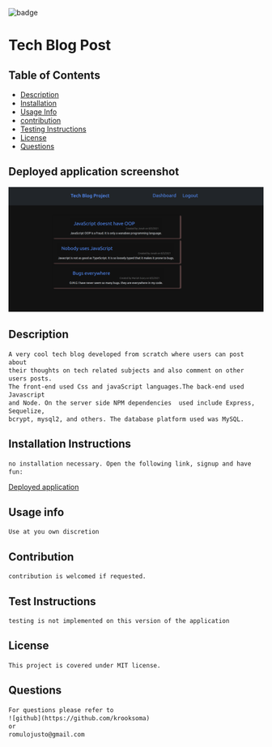 ![badge](https://img.shields.io/static/v1?label=license&message=MIT&color=<green>)

# Tech Blog Post


    
    

## Table of Contents
    
* [Description](#description)
* [Installation](#installation-instructions)
* [Usage Info](#usage-info)
* [contribution](#contribution)
* [Testing Instructions](#test-instructions)
* [License](#license)
* [Questions](#questions)
    
## Deployed application screenshot

![](public/assets/boiling-gorge-screenshot.png)

## Description
    A very cool tech blog developed from scratch where users can post about
    their thoughts on tech related subjects and also comment on other users posts.
    The front-end used Css and javaScript languages.The back-end used Javascript
    and Node. On the server side NPM dependencies  used include Express, Sequelize, 
    bcrypt, mysql2, and others. The database platform used was MySQL.


## Installation Instructions
    no installation necessary. Open the following link, signup and have fun:
[Deployed application](https://boiling-gorge-34353.herokuapp.com/)

## Usage info
    Use at you own discretion

## Contribution
    contribution is welcomed if requested.

## Test Instructions
    testing is not implemented on this version of the application   

## License
    This project is covered under MIT license.

## Questions
    For questions please refer to 
    ![github](https://github.com/krooksoma)  
    or
    romulojusto@gmail.com
    
